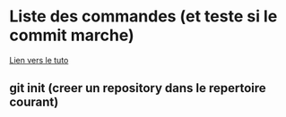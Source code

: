 # Liste des commandes (et teste si le commit marche)

[Lien vers le tuto](https://developer.mozilla.org/fr/docs/Learn/Common_questions/Using_Github_pages)


## git init (creer un repository dans le repertoire courant)

